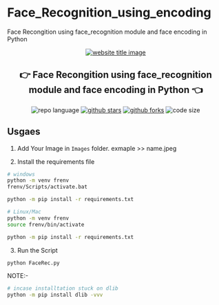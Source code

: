 # Face_Recognition_using_encoding
Face Recongition using face_recognition module and face encoding in Python

<p align="center">
  <a href="https://github.com/codePerfectPlus/Face_Recognition_using_encoding"><img src="https://capsule-render.vercel.app/api?type=rect&color=009ACD&height=100&section=header&text=FaceRecognition&fontSize=60%&fontColor=ffffff" alt="website title image"></a>
  <h2 align="center">👉 Face Recongition using face_recognition module and face encoding in Python 👈</h2>
</p>

<p align="center">
<img src="https://img.shields.io/badge/Python-3.8.5-lightgrey?style=for-the-badge" alt="repo language">
<a href="https://github.com/codePerfectPlus/Face_Recognition_using_encoding/stargazers"><img src="https://img.shields.io/github/stars/codePerfectPlus/Face_Recognition_using_encoding?style=for-the-badge" alt="github stars"></a>
<a href="https://github.com/codePerfectPlus/Face_Recognition_using_encoding/network/members"><img src="https://img.shields.io/github/forks/codePerfectPlus/Face_Recognition_using_encoding?style=for-the-badge" alt="github forks"></a>
<img src="https://img.shields.io/github/languages/code-size/codePerfectPlus/Face_Recognition_using_encoding?style=for-the-badge" alt="code size">

## Usgaes

1. Add Your Image in `Images` folder. exmaple >> name.jpeg

2. Install the requirements file

```bash
# windows 
python -m venv frenv
frenv/Scripts/activate.bat

python -m pip install -r requirements.txt

# Linux/Mac
python -m venv frenv
source frenv/bin/activate

python -m pip install -r requirements.txt
```

3. Run the Script

```bash
python FaceRec.py
```

NOTE:-
```bash
# incase installtation stuck on dlib
python -m pip install dlib -vvv 
```
